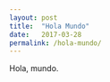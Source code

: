 ```yaml
---
layout: post
title:  "Hola Mundo"
date:   2017-03-28
permalink: /hola-mundo/
---
```


Hola, mundo. 
